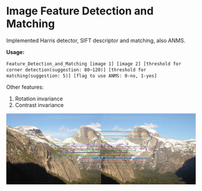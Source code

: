 # Image Feature Detection and Matching

Implemented Harris detector, SIFT descriptor and matching, also ANMS.

**Usage:** 
```
Feature_Detection_and_Matching [image 1] [image 2] [threshold for corner detection(suggestion: 80~120)] [threshold for matching(suggestion: 5)] [flag to use ANMS: 0-no, 1-yes]
```

Other features:
1. Rotation invariance 
2. Contrast invariance

![Matching Result](https://raw.githubusercontent.com/renyming/Image-Feature-Detection-and-Matching/master/screenshot.png)
